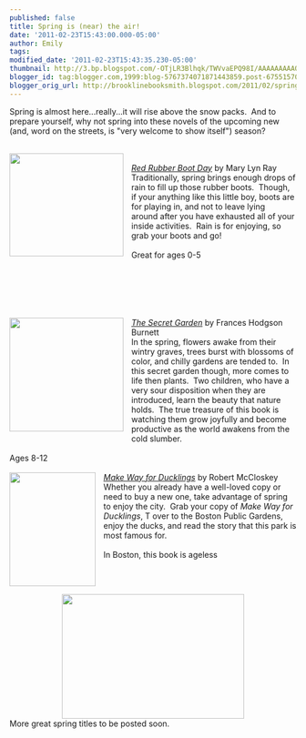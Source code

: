 ```yaml
---
published: false
title: Spring is (near) the air!
date: '2011-02-23T15:43:00.000-05:00'
author: Emily
tags: 
modified_date: '2011-02-23T15:43:35.230-05:00'
thumbnail: http://3.bp.blogspot.com/-OTjLR3Blhqk/TWVvaEPQ98I/AAAAAAAAAOk/vSMeahRqlgg/s72-c/red-rubber-boot-day-mary-lyn-ray-paperback-cover-art.jpg
blogger_id: tag:blogger.com,1999:blog-5767374071871443859.post-6755157061078441906
blogger_orig_url: http://brooklinebooksmith.blogspot.com/2011/02/spring-is-near-air.html
---
```


Spring is almost here...really...it will rise above the snow packs.&nbsp; And to prepare yourself, why not spring into these novels of the upcoming new (and, word on the streets, is&nbsp;"very welcome to show itself") season?<br /><br /><div class="separator" style="clear: both; text-align: center;"><a href="http://3.bp.blogspot.com/-OTjLR3Blhqk/TWVvaEPQ98I/AAAAAAAAAOk/vSMeahRqlgg/s1600/red-rubber-boot-day-mary-lyn-ray-paperback-cover-art.jpg" imageanchor="1" style="clear: left; cssfloat: left; float: left; margin-bottom: 1em; margin-right: 1em;"><img border="0" height="181" j6="true" src="http://3.bp.blogspot.com/-OTjLR3Blhqk/TWVvaEPQ98I/AAAAAAAAAOk/vSMeahRqlgg/s200/red-rubber-boot-day-mary-lyn-ray-paperback-cover-art.jpg" width="200" /></a></div><br /><em><a href="http://www.brooklinebooksmith-shop.com/book/9780152053987">Red Rubber Boot Day</a>&nbsp;</em>by&nbsp;Mary Lyn Ray<br />Traditionally, spring brings enough drops of rain to fill up those rubber boots.&nbsp; Though, if your&nbsp;anything like&nbsp;this little boy, boots are for playing in, and not&nbsp;to leave lying around&nbsp;after you have exhausted all of your inside activities.&nbsp;&nbsp;Rain is for enjoying, so grab your boots and go!<br /><br />Great for ages 0-5<br /><br /><br /><br /><br /><br /><br /><div class="separator" style="clear: both; text-align: center;"><a href="http://4.bp.blogspot.com/-t87Abocqz8k/TWVvVw_7mTI/AAAAAAAAAOY/_bUZrNy3um0/s1600/61QFXcJVhCL__SL500_AA300_.jpg" imageanchor="1" style="clear: left; cssfloat: left; float: left; margin-bottom: 1em; margin-right: 1em;"><img border="0" height="200" j6="true" src="http://4.bp.blogspot.com/-t87Abocqz8k/TWVvVw_7mTI/AAAAAAAAAOY/_bUZrNy3um0/s200/61QFXcJVhCL__SL500_AA300_.jpg" width="200" /></a></div><em><a href="http://www.brooklinebooksmith-shop.com/book/9780763647322">The Secret Garden</a></em>&nbsp;by Frances Hodgson Burnett<br />In the spring, flowers awake from their wintry graves, trees burst with blossoms of color, and&nbsp;chilly gardens are tended to.&nbsp; In this secret garden though, more comes to life then plants.&nbsp; Two children, who have a very sour disposition when they are introduced, learn the beauty that nature holds.&nbsp; The true treasure of this book is watching them grow joyfully and become productive as the world awakens from the cold slumber.<br /><br />Ages 8-12<br /><br /><div class="separator" style="clear: both; text-align: center;"><a href="http://2.bp.blogspot.com/-dU-8fP_3Nbs/TWVvUzOoH8I/AAAAAAAAAOU/aY21KraA05o/s1600/6a00c2252aed7b8e1d00fa9682558c0002-500pi.jpg" imageanchor="1" style="clear: left; cssfloat: left; float: left; margin-bottom: 1em; margin-right: 1em;"><img border="0" height="200" j6="true" src="http://2.bp.blogspot.com/-dU-8fP_3Nbs/TWVvUzOoH8I/AAAAAAAAAOU/aY21KraA05o/s200/6a00c2252aed7b8e1d00fa9682558c0002-500pi.jpg" width="151" /></a></div><em><a href="http://www.brooklinebooksmith-shop.com/book/9780670451494">Make Way for Ducklings</a></em>&nbsp;by Robert McCloskey<br />Whether you already have a well-loved copy or need to buy a new one, take advantage of spring to enjoy the&nbsp;city.&nbsp; Grab your copy of <em>Make Way for Ducklings</em>, T over to the Boston Public Gardens, enjoy the ducks, and read the story that this park is most famous for.<br /><br />In Boston, this book is ageless<br /><br /><div class="separator" style="clear: both; text-align: center;"><a href="http://2.bp.blogspot.com/-gdTqDwO4tBs/TWVwqt77npI/AAAAAAAAAOs/LkoXipZSGJ0/s1600/make-way-for-ducklings-2.jpg" imageanchor="1" style="margin-left: 1em; margin-right: 1em;"><img border="0" height="219" j6="true" src="http://2.bp.blogspot.com/-gdTqDwO4tBs/TWVwqt77npI/AAAAAAAAAOs/LkoXipZSGJ0/s320/make-way-for-ducklings-2.jpg" width="320" /></a></div>More great spring titles to be posted soon.